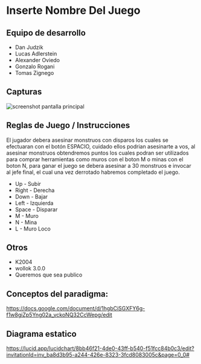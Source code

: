 # Inserte Nombre Del Juego

## Equipo de desarrollo

- Dan Judzik
- Lucas Adlerstein
- Alexander Oviedo
- Gonzalo Rogani
- Tomas Zignego 

## Capturas

![screenshot pantalla principal](assests/screen1.png)



## Reglas de Juego / Instrucciones

El jugador debera asesinar monstruos con disparos los cuales se efectuaran con el botón ESPACIO, cuidado ellos podrian asesinarte a vos, al asesinar monstruos obtendremos puntos los cuales podran ser utilizados para comprar herramientas como muros con el boton M o minas con el boton N, para ganar el juego se debera asesinar a 30 monstruos e invocar al jefe final, el cual una vez derrotado habremos completado el juego.

- Up    - Subir
- Right - Derecha
- Down  - Bajar
- Left  - Izquierda
- Space - Disparar
- M     - Muro
- N     - Mina
- L     - Muro Loco



## Otros

- K2004
- wollok 3.0.0
- Queremos que sea publico

## Conceptos del paradigma:
https://docs.google.com/document/d/1hgbCiSGXFY6g-f1w8giZp5Yng02a_vckoNQ32CcWepg/edit

## Diagrama estatico
https://lucid.app/lucidchart/8bb46f21-4de0-43ff-b540-f51fcc84b0c3/edit?invitationId=inv_ba8d3b95-a244-426e-8323-3fcd8083005c&page=0_0#


